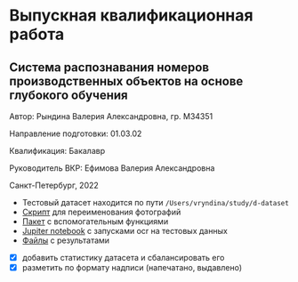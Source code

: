 # Выпускная квалификационная работа

## Система распознавания номеров производственных объектов на основе глубокого обучения

Автор: Рындина Валерия Александровна, гр. M34351

Направление подготовки: 01.03.02

Квалификация: Бакалавр

Руководитель ВКР: Ефимова Валерия Александровна

Санкт-Петербург, 2022



* Тестовый датасет находится по пути `/Users/vryndina/study/d-dataset`
* [Скрипт](rename.sh) для переименования фотографий
* [Пакет](/utils) с вспомогательным функциями
* [Jupiter notebook](ocrResearch.ipynb) с запусками ocr на тестовых данных
* [Файлы](/data) с результатами

- [X] добавить статистику датасета и сбалансировать его
- [X] разметить по формату надписи (напечатано, выдавлено)
